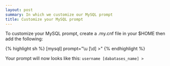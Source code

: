 ```yaml
---
layout: post
summary: In which we customize our MySQL prompt
title: Customize your MySQL prompt
---
```


To customize your MySQL prompt, create a .my.cnf file in your $HOME then add the following:

{% highlight sh %}
[mysql]
prompt="\\u [\\d] >"
{% endhighlight %}

Your prompt will now looks like this: `username [dabatases_name] >`
